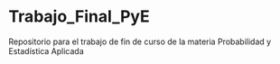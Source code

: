 # Trabajo_Final_PyE
Repositorio para el trabajo de fin de curso de la materia Probabilidad y Estadística Aplicada
